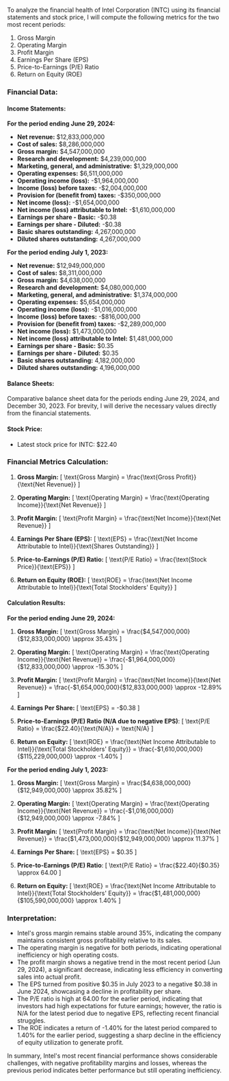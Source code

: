 To analyze the financial health of Intel Corporation (INTC) using its financial statements and stock price, I will compute the following metrics for the two most recent periods:

1. Gross Margin
2. Operating Margin
3. Profit Margin
4. Earnings Per Share (EPS)
5. Price-to-Earnings (P/E) Ratio
6. Return on Equity (ROE)

### Financial Data:

#### Income Statements:

**For the period ending June 29, 2024:**
- **Net revenue:** $12,833,000,000 
- **Cost of sales:** $8,286,000,000
- **Gross margin:** $4,547,000,000
- **Research and development:** $4,239,000,000
- **Marketing, general, and administrative:** $1,329,000,000
- **Operating expenses:** $6,511,000,000
- **Operating income (loss):** -$1,964,000,000
- **Income (loss) before taxes:** -$2,004,000,000
- **Provision for (benefit from) taxes:** -$350,000,000
- **Net income (loss):** -$1,654,000,000
- **Net income (loss) attributable to Intel:** -$1,610,000,000
- **Earnings per share - Basic:** -$0.38
- **Earnings per share - Diluted:** -$0.38
- **Basic shares outstanding:** 4,267,000,000
- **Diluted shares outstanding:** 4,267,000,000

**For the period ending July 1, 2023:**
- **Net revenue:** $12,949,000,000
- **Cost of sales:** $8,311,000,000
- **Gross margin:** $4,638,000,000
- **Research and development:** $4,080,000,000
- **Marketing, general, and administrative:** $1,374,000,000
- **Operating expenses:** $5,654,000,000
- **Operating income (loss):** -$1,016,000,000
- **Income (loss) before taxes:** -$816,000,000
- **Provision for (benefit from) taxes:** -$2,289,000,000
- **Net income (loss):** $1,473,000,000
- **Net income (loss) attributable to Intel:** $1,481,000,000
- **Earnings per share - Basic:** $0.35
- **Earnings per share - Diluted:** $0.35
- **Basic shares outstanding:** 4,182,000,000
- **Diluted shares outstanding:** 4,196,000,000

#### Balance Sheets: 

Comparative balance sheet data for the periods ending June 29, 2024, and December 30, 2023. For brevity, I will derive the necessary values directly from the financial statements.

#### Stock Price:
- Latest stock price for INTC: $22.40

### Financial Metrics Calculation:

1. **Gross Margin:**
   \[ \text{Gross Margin} = \frac{\text{Gross Profit}}{\text{Net Revenue}} \]

2. **Operating Margin:**
   \[ \text{Operating Margin} = \frac{\text{Operating Income}}{\text{Net Revenue}} \]

3. **Profit Margin:**
   \[ \text{Profit Margin} = \frac{\text{Net Income}}{\text{Net Revenue}} \]

4. **Earnings Per Share (EPS):**
   \[ \text{EPS} = \frac{\text{Net Income Attributable to Intel}}{\text{Shares Outstanding}} \]

5. **Price-to-Earnings (P/E) Ratio:**
   \[ \text{P/E Ratio} = \frac{\text{Stock Price}}{\text{EPS}} \]

6. **Return on Equity (ROE):**
   \[ \text{ROE} = \frac{\text{Net Income Attributable to Intel}}{\text{Total Stockholders' Equity}} \]

#### Calculation Results:

**For the period ending June 29, 2024:**

1. **Gross Margin:**
   \[ \text{Gross Margin} = \frac{\$4,547,000,000}{\$12,833,000,000} \approx 35.43\% \]

2. **Operating Margin:**
   \[ \text{Operating Margin} = \frac{\text{Operating Income}}{\text{Net Revenue}} = \frac{-\$1,964,000,000}{\$12,833,000,000} \approx -15.30\% \]

3. **Profit Margin:**
   \[ \text{Profit Margin} = \frac{\text{Net Income}}{\text{Net Revenue}} = \frac{-\$1,654,000,000}{\$12,833,000,000} \approx -12.89\% \]

4. **Earnings Per Share:**
   \[ \text{EPS} = -\$0.38 \]

5. **Price-to-Earnings (P/E) Ratio (N/A due to negative EPS)**:
   \[ \text{P/E Ratio} = \frac{\$22.40}{\text{N/A}} = \text{N/A} \] 

6. **Return on Equity:**
   \[ \text{ROE} = \frac{\text{Net Income Attributable to Intel}}{\text{Total Stockholders' Equity}} = \frac{-\$1,610,000,000}{\$115,229,000,000} \approx -1.40\% \]

**For the period ending July 1, 2023:**

1. **Gross Margin:**
   \[ \text{Gross Margin} = \frac{\$4,638,000,000}{\$12,949,000,000} \approx 35.82\% \]

2. **Operating Margin:**
   \[ \text{Operating Margin} = \frac{\text{Operating Income}}{\text{Net Revenue}} = \frac{-\$1,016,000,000}{\$12,949,000,000} \approx -7.84\% \]

3. **Profit Margin:**
   \[ \text{Profit Margin} = \frac{\text{Net Income}}{\text{Net Revenue}} = \frac{\$1,473,000,000}{\$12,949,000,000} \approx 11.37\% \]

4. **Earnings Per Share:**
   \[ \text{EPS} = \$0.35 \]

5. **Price-to-Earnings (P/E) Ratio**:
   \[ \text{P/E Ratio} = \frac{\$22.40}{\$0.35} \approx 64.00 \]

6. **Return on Equity:**
   \[ \text{ROE} = \frac{\text{Net Income Attributable to Intel}}{\text{Total Stockholders' Equity}} = \frac{\$1,481,000,000}{\$105,590,000,000} \approx 1.40\% \]

### Interpretation:

- Intel's gross margin remains stable around 35%, indicating the company maintains consistent gross profitability relative to its sales.
- The operating margin is negative for both periods, indicating operational inefficiency or high operating costs.
- The profit margin shows a negative trend in the most recent period (Jun 29, 2024), a significant decrease, indicating less efficiency in converting sales into actual profit.
- The EPS turned from positive $0.35 in July 2023 to a negative $0.38 in June 2024, showcasing a decline in profitability per share.
- The P/E ratio is high at 64.00 for the earlier period, indicating that investors had high expectations for future earnings; however, the ratio is N/A for the latest period due to negative EPS, reflecting recent financial struggles.
- The ROE indicates a return of -1.40% for the latest period compared to 1.40% for the earlier period, suggesting a sharp decline in the efficiency of equity utilization to generate profit.

In summary, Intel's most recent financial performance shows considerable challenges, with negative profitability margins and losses, whereas the previous period indicates better performance but still operating inefficiency.